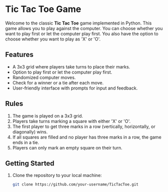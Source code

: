 # Tic Tac Toe Game

Welcome to the classic **Tic Tac Toe** game implemented in Python. This game allows you to play against the computer. You can choose whether you want to play first or let the computer play first. You also have the option to choose whether you want to play as 'X' or 'O'.

## Features
- A 3x3 grid where players take turns to place their marks.
- Option to play first or let the computer play first.
- Randomized computer moves.
- Check for a winner or a tie after each move.
- User-friendly interface with prompts for input and feedback.

## Rules
1. The game is played on a 3x3 grid.
2. Players take turns marking a square with either 'X' or 'O'.
3. The first player to get three marks in a row (vertically, horizontally, or diagonally) wins.
4. If all squares are filled and no player has three marks in a row, the game ends in a tie.
5. Players can only mark an empty square on their turn.

## Getting Started

1. Clone the repository to your local machine:
   ```bash
   git clone https://github.com/your-username/TicTacToe.git
